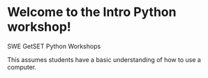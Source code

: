 # Welcome to the Intro Python workshop!
SWE GetSET Python Workshops


This assumes students have a basic understanding of how to use a computer.  